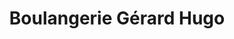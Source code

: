 ---
title: "Boulangerie Gérard Hugo"
url: /rueil-malmaison/boulangerie-gerard-hugo/
shop: Bäckerei
---